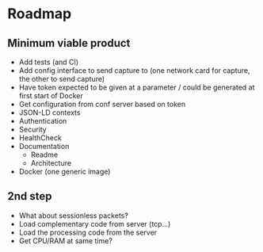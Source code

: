 # Roadmap

## Minimum viable product
- Add tests (and CI)
- Add config interface to send capture to (one network card for capture, the other to send capture)
- Have token expected to be given at a parameter / could be generated at first start of Docker
- Get configuration from conf server based on token
- JSON-LD contexts
- Authentication
- Security
- HealthCheck
- Documentation
  * Readme
  * Architecture
- Docker (one generic image)

## 2nd step
- What about sessionless packets?
- Load complementary code from server (tcp...)
- Load the processing code from the server
- Get CPU/RAM at same time?